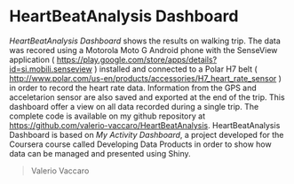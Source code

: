 # HeartBeatAnalysis Dashboard
*HeartBeatAnalysis Dashboard* shows the results on walking trip. 
The data was recored using a Motorola Moto G Android phone with the SenseView application ( https://play.google.com/store/apps/details?id=si.mobili.senseview ) installed and connected to a Polar H7 belt ( http://www.polar.com/us-en/products/accessories/H7_heart_rate_sensor ) in order to record the heart rate data. Information from the GPS and acceletarion sensor are also saved and exported at the end of the trip. 
This dashboard offer a view on all data recorded during a single trip. 
The complete code is available on my github repository at https://github.com/valerio-vaccaro/HeartBeatAnalysis. 
HeartBeatAnalysis Dashboard is based on *My Activity Dashboard*, a project developed for the Coursera course called Developing Data Products in order to show how data can be managed and presented using Shiny. 

> Valerio Vaccaro
